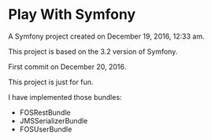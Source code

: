 Play With Symfony
===========

A Symfony project created on December 19, 2016, 12:33 am.

This project is based on the 3.2 version of Symfony.

First commit on December 20, 2016.

This project is just for fun.

I have implemented those bundles:
- FOSRestBundle
- JMSSerializerBundle
- FOSUserBundle
